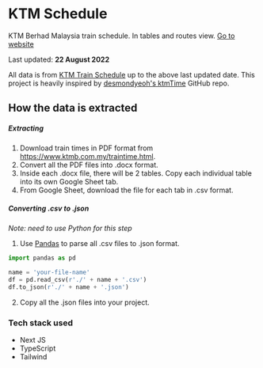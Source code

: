 # KTM Schedule

KTM Berhad Malaysia train schedule. In tables and routes view.
[Go to website](https://ktm-schedule.vercel.app)  

Last updated: <strong>22 August 2022</strong>

All data is from [KTM Train Schedule](https://www.ktmb.com.my/traintime.html) up to the above last updated date.
This project is heavily inspired by [desmondyeoh's ktmTime](https://github.com/desmondyeoh/ktmTime) GitHub repo.

## How the data is extracted

##### Extracting

1. Download train times in PDF format from https://www.ktmb.com.my/traintime.html.
2. Convert all the PDF files into .docx format.
3. Inside each .docx file, there will be 2 tables. Copy each individual table into its own Google Sheet tab.
4. From Google Sheet, download the file for each tab in .csv format.

##### Converting .csv to .json

<em>Note: need to use Python for this step</em>

1. Use [Pandas](https://pypi.org/project/pandas/) to parse all .csv files to .json format.

```python
import pandas as pd

name = 'your-file-name'
df = pd.read_csv(r'./' + name + '.csv')
df.to_json(r'./' + name + '.json')
```

2. Copy all the .json files into your project.

### Tech stack used

- Next JS
- TypeScript
- Tailwind
